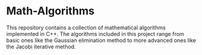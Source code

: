 # Math-Algorithms
This repository contains a collection of mathematical algorithms implemented in C++. The algorithms included in this project range from basic ones like the Gaussian elimination method to more advanced ones like the Jacobi iterative method.
